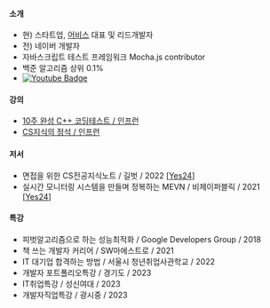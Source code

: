 #### 소개
 - 현) 스타트업, [어비스](https://aviss.kr/main/main.php) 대표 및 리드개발자
 - 전) 네이버 개발자
 - 자바스크립트 테스트 프레임워크 Mocha.js contributor 
 - 백준 알고리즘 상위 0.1%
 - [![Youtube Badge](https://img.shields.io/badge/YouTube-red?style=for-the-badge&logo=youtube&logoColor=white)](https://www.youtube.com/channel/UCoN1XLeAX2OazuZdQ9b8U9Q)    

#### 강의
- [10주 완성 C++ 코딩테스트 / 인프런](https://inf.run/xZhA)
- [CS지식의 정석 / 인프런](https://inf.run/17Fb)


#### 저서
- 면접을 위한 CS전공지식노트 / 길벗 / 2022 [[Yes24](https://www.yes24.com/Product/Goods/108887922)]
- 실시간 모니터링 시스템을 만들며 정복하는 MEVN / 비제이퍼블릭 / 2021 [[Yes24](https://www.yes24.com/Product/Goods/104208010)]

#### 특강
 - 피벗알고리즘으로 하는 성능최적화 / Google Developers Group / 2018
 - 책 쓰는 개발자 커리어 / SW마에스트로 / 2021
 - IT 대기업 합격하는 방법 / 서울시 청년취업사관학교 / 2022 
 - 개발자 포트폴리오특강 / 경기도 / 2023 
 - IT취업특강 / 성신여대 / 2023 
 - 개발자직업특강 / 광시중 / 2023  

